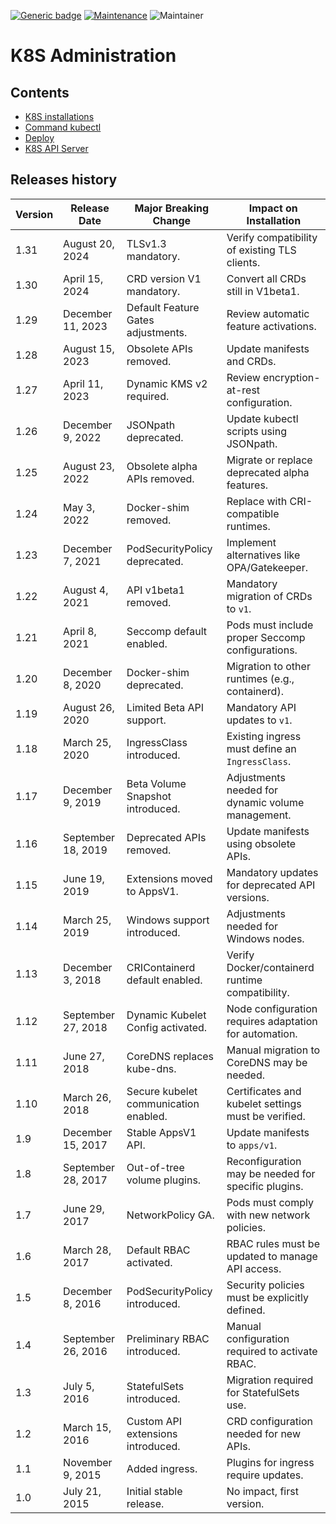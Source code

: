[![Generic badge](https://img.shields.io/badge/Version-1.0-<COLOR>.svg)](https://shields.io/)
[![Maintenance](https://img.shields.io/badge/Maintained%3F-yes-green.svg)](https://GitHub.com/Naereen/StrapDown.js/graphs/commit-activity)
![Maintainer](https://img.shields.io/badge/maintainer-raphael.chir@gmail.com-blue)
# K8S Administration

## Contents
- [K8S installations](01-k8s-installation/README.md)
- [Command kubectl](02-kubectl/README.md)
- [Deploy](03-k8s-deploy/README.md)
- [K8S API Server](04-k8s-api/README.md)


## Releases history
| **Version** | **Release Date**   | **Major Breaking Change**                        | **Impact on Installation**                              |
|-------------|---------------------|--------------------------------------------------|--------------------------------------------------------|
| 1.31        | August 20, 2024    | TLSv1.3 mandatory.                              | Verify compatibility of existing TLS clients.          |
| 1.30        | April 15, 2024     | CRD version V1 mandatory.                       | Convert all CRDs still in V1beta1.                     |
| 1.29        | December 11, 2023  | Default Feature Gates adjustments.              | Review automatic feature activations.                  |
| 1.28        | August 15, 2023    | Obsolete APIs removed.                          | Update manifests and CRDs.                             |
| 1.27        | April 11, 2023     | Dynamic KMS v2 required.                        | Review encryption-at-rest configuration.               |
| 1.26        | December 9, 2022   | JSONpath deprecated.                            | Update kubectl scripts using JSONpath.                 |
| 1.25        | August 23, 2022    | Obsolete alpha APIs removed.                    | Migrate or replace deprecated alpha features.          |
| 1.24        | May 3, 2022        | Docker-shim removed.                            | Replace with CRI-compatible runtimes.                  |
| 1.23        | December 7, 2021   | PodSecurityPolicy deprecated.                   | Implement alternatives like OPA/Gatekeeper.            |
| 1.22        | August 4, 2021     | API v1beta1 removed.                            | Mandatory migration of CRDs to `v1`.                   |
| 1.21        | April 8, 2021      | Seccomp default enabled.                        | Pods must include proper Seccomp configurations.        |
| 1.20        | December 8, 2020   | Docker-shim deprecated.                         | Migration to other runtimes (e.g., containerd).         |
| 1.19        | August 26, 2020    | Limited Beta API support.                       | Mandatory API updates to `v1`.                         |
| 1.18        | March 25, 2020     | IngressClass introduced.                        | Existing ingress must define an `IngressClass`.         |
| 1.17        | December 9, 2019   | Beta Volume Snapshot introduced.                | Adjustments needed for dynamic volume management.       |
| 1.16        | September 18, 2019 | Deprecated APIs removed.                        | Update manifests using obsolete APIs.                  |
| 1.15        | June 19, 2019      | Extensions moved to AppsV1.                     | Mandatory updates for deprecated API versions.          |
| 1.14        | March 25, 2019     | Windows support introduced.                     | Adjustments needed for Windows nodes.                  |
| 1.13        | December 3, 2018   | CRIContainerd default enabled.                  | Verify Docker/containerd runtime compatibility.         |
| 1.12        | September 27, 2018 | Dynamic Kubelet Config activated.               | Node configuration requires adaptation for automation.  |
| 1.11        | June 27, 2018      | CoreDNS replaces kube-dns.                      | Manual migration to CoreDNS may be needed.              |
| 1.10        | March 26, 2018     | Secure kubelet communication enabled.           | Certificates and kubelet settings must be verified.     |
| 1.9         | December 15, 2017  | Stable AppsV1 API.                              | Update manifests to `apps/v1`.                         |
| 1.8         | September 28, 2017 | Out-of-tree volume plugins.                     | Reconfiguration may be needed for specific plugins.     |
| 1.7         | June 29, 2017      | NetworkPolicy GA.                               | Pods must comply with new network policies.             |
| 1.6         | March 28, 2017     | Default RBAC activated.                         | RBAC rules must be updated to manage API access.        |
| 1.5         | December 8, 2016   | PodSecurityPolicy introduced.                   | Security policies must be explicitly defined.           |
| 1.4         | September 26, 2016 | Preliminary RBAC introduced.                    | Manual configuration required to activate RBAC.         |
| 1.3         | July 5, 2016       | StatefulSets introduced.                        | Migration required for StatefulSets use.               |
| 1.2         | March 15, 2016     | Custom API extensions introduced.               | CRD configuration needed for new APIs.                 |
| 1.1         | November 9, 2015   | Added ingress.                                  | Plugins for ingress require updates.                   |
| 1.0         | July 21, 2015      | Initial stable release.                         | No impact, first version.                              |

